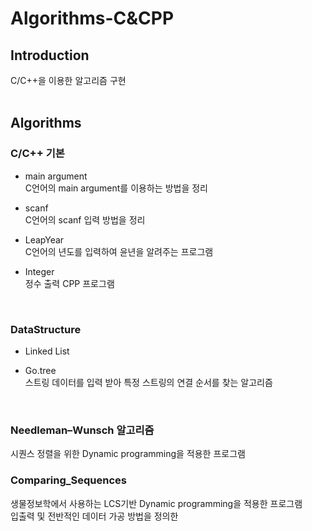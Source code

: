 # Algorithms-C&CPP

## Introduction
C/C++을 이용한 알고리즘 구현
<br><br>

## Algorithms

### C/C++ 기본 <br>
   * main argument <br>
    C언어의 main argument를 이용하는 방법을 정리
    
   * scanf <br>
    C언어의 scanf 입력 방법을 정리
    
   * LeapYear <br>
    C언어의 년도를 입력하여 윤년을 알려주는 프로그램 
    
   * Integer <br>
    정수 출력 CPP 프로그램
<br>

### DataStructure <br>
   * Linked List 
    
   * Go.tree <br>
    스트링 데이터를 입력 받아 특정 스트링의 연결 순서를 찾는 알고리즘
<br>

### Needleman–Wunsch 알고리즘 <br>
시퀀스 정렬을 위한 Dynamic programming을 적용한 프로그램

### Comparing_Sequences <br>
생물정보학에서 사용하는 LCS기반 Dynamic programming을 적용한 프로그램<br>
입출력 및 전반적인 데이터 가공 방법을 정의한 

    

